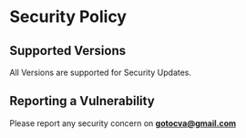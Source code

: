 # Security Policy

## Supported Versions

All Versions are supported for Security Updates.

## Reporting a Vulnerability

Please report any security concern on **gotocva@gmail.com**
